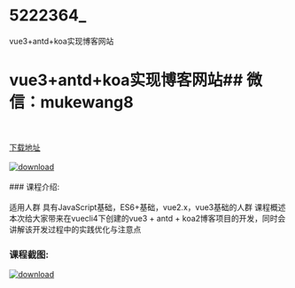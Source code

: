 # 5222364_
vue3+antd+koa实现博客网站
# vue3+antd+koa实现博客网站## 微信：mukewang8
<br/></br>[下载地址](http://www.36tz.cn/article/5222364 "下载地址")
<br/></br>[![download](http://36tz.cn/muke_img/2022_01_1-18-300x190.png "下载地址")](http://www.36tz.cn/article/5222364 "下载地址")
<br/></br>### 课程介绍:<br/></br>适用人群
具有JavaScript基础，ES6+基础，vue2.x，vue3基础的人群
课程概述
本次给大家带来在vuecli4下创建的vue3 + antd + koa2博客项目的开发，同时会讲解该开发过程中的实践优化与注意点

### 课程截图:
[![download](http://36tz.cn/muke_img/2022_01_2-18.png "下载地址")](http://www.36tz.cn/article/5222364 "下载地址")

